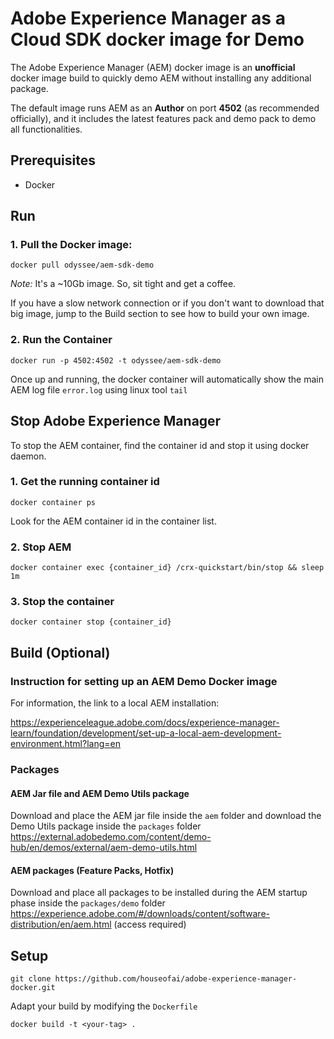 # Adobe Experience Manager as a Cloud SDK docker image for Demo

The Adobe Experience Manager (AEM) docker image is an **unofficial** docker image build to quickly demo AEM without installing any additional package.

The default image runs AEM as an **Author** on port **4502** (as recommended officially), and it includes the latest features pack and demo pack to demo all functionalities.

## Prerequisites
- Docker

## Run

### 1. Pull the Docker image:

```
docker pull odyssee/aem-sdk-demo
```
*Note:* It's a ~10Gb image. So, sit tight and get a coffee.

If you have a slow network connection or if you don't want to download that big image, jump to the Build section to see how to build your own image.

### 2. Run the Container

```
docker run -p 4502:4502 -t odyssee/aem-sdk-demo
```

Once up and running, the docker container will automatically show the main AEM log file `error.log` using linux tool `tail`

## Stop Adobe Experience Manager

To stop the AEM container, find the container id and stop it using docker daemon.

### 1. Get the running container id

```
docker container ps
```
Look for the AEM container id in the container list.


### 2. Stop AEM

```
docker container exec {container_id} /crx-quickstart/bin/stop && sleep 1m
```

### 3. Stop the container

```
docker container stop {container_id}
```

## Build (Optional)
### Instruction for setting up an AEM Demo Docker image

For information, the link to a local AEM installation:

https://experienceleague.adobe.com/docs/experience-manager-learn/foundation/development/set-up-a-local-aem-development-environment.html?lang=en

### Packages
#### AEM Jar file and AEM Demo Utils package
Download and place the AEM jar file inside the `aem` folder and download the Demo Utils package inside the `packages` folder
https://external.adobedemo.com/content/demo-hub/en/demos/external/aem-demo-utils.html

#### AEM packages (Feature Packs, Hotfix)
Download and place all packages to be installed during the AEM startup phase inside the `packages/demo` folder
https://experience.adobe.com/#/downloads/content/software-distribution/en/aem.html (access required)

## Setup

`git clone https://github.com/houseofai/adobe-experience-manager-docker.git`

Adapt your build by modifying the `Dockerfile`

`docker build -t <your-tag> .`

